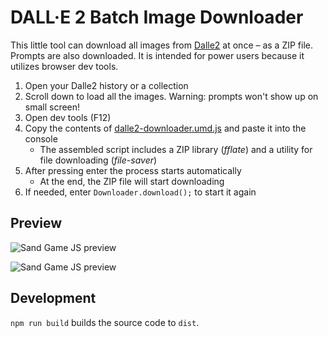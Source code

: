 # DALL·E 2 Batch Image Downloader
This little tool can download all images from [Dalle2](https://openai.com/product/dall-e-2) at once – as a ZIP file.
Prompts are also downloaded.
It is intended for power users because it utilizes browser dev tools.

1) Open your Dalle2 history or a collection
2) Scroll down to load all the images. Warning: prompts won't show up on small screen!
3) Open dev tools (F12)
4) Copy the contents of [dalle2-downloader.umd.js](dist/dalle2-downloader.umd.js) and paste it into the console
   * The assembled script includes a ZIP library (*fflate*) and a utility for file downloading (*file-saver*)
5) After pressing enter the process starts automatically
   * At the end, the ZIP file will start downloading
6) If needed, enter `Downloader.download();` to start it again


## Preview

![Sand Game JS preview](https://files.harag.cz/www/blog/2023-03-23_dalle2-downloader/img-step-1.png)

![Sand Game JS preview](https://files.harag.cz/www/blog/2023-03-23_dalle2-downloader/img-step-2.png)


## Development

`npm run build` builds the source code to `dist`.
